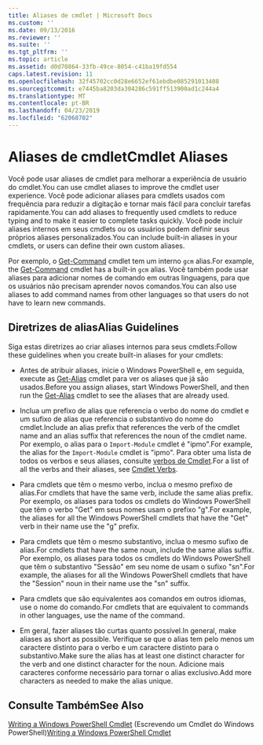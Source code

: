 ```yaml
---
title: Aliases de cmdlet | Microsoft Docs
ms.custom: ''
ms.date: 09/13/2016
ms.reviewer: ''
ms.suite: ''
ms.tgt_pltfrm: ''
ms.topic: article
ms.assetid: d0d70864-33fb-49ce-8054-c41ba19fd554
caps.latest.revision: 11
ms.openlocfilehash: 32f45702cc0d28e6652ef61ebdbe085291013408
ms.sourcegitcommit: e7445ba8203da304286c591ff513900ad1c244a4
ms.translationtype: MT
ms.contentlocale: pt-BR
ms.lasthandoff: 04/23/2019
ms.locfileid: "62068702"
---
```

# <a name="cmdlet-aliases"></a><span data-ttu-id="dbd14-102">Aliases de cmdlet</span><span class="sxs-lookup"><span data-stu-id="dbd14-102">Cmdlet Aliases</span></span>

<span data-ttu-id="dbd14-103">Você pode usar aliases de cmdlet para melhorar a experiência de usuário do cmdlet.</span><span class="sxs-lookup"><span data-stu-id="dbd14-103">You can use cmdlet aliases to improve the cmdlet user experience.</span></span> <span data-ttu-id="dbd14-104">Você pode adicionar aliases para cmdlets usados com frequência para reduzir a digitação e tornar mais fácil para concluir tarefas rapidamente.</span><span class="sxs-lookup"><span data-stu-id="dbd14-104">You can add aliases to frequently used cmdlets to reduce typing and to make it easier to complete tasks quickly.</span></span> <span data-ttu-id="dbd14-105">Você pode incluir aliases internos em seus cmdlets ou os usuários podem definir seus próprios aliases personalizados.</span><span class="sxs-lookup"><span data-stu-id="dbd14-105">You can include built-in aliases in your cmdlets, or users can define their own custom aliases.</span></span>

<span data-ttu-id="dbd14-106">Por exemplo, o [Get-Command](/powershell/module/microsoft.powershell.core/get-command) cmdlet tem um interno `gcm` alias.</span><span class="sxs-lookup"><span data-stu-id="dbd14-106">For example, the [Get-Command](/powershell/module/microsoft.powershell.core/get-command) cmdlet has a built-in `gcm` alias.</span></span> <span data-ttu-id="dbd14-107">Você também pode usar aliases para adicionar nomes de comando em outras linguagens, para que os usuários não precisam aprender novos comandos.</span><span class="sxs-lookup"><span data-stu-id="dbd14-107">You can also use aliases to add command names from other languages so that users do not have to learn new commands.</span></span>

## <a name="alias-guidelines"></a><span data-ttu-id="dbd14-108">Diretrizes de alias</span><span class="sxs-lookup"><span data-stu-id="dbd14-108">Alias Guidelines</span></span>

<span data-ttu-id="dbd14-109">Siga estas diretrizes ao criar aliases internos para seus cmdlets:</span><span class="sxs-lookup"><span data-stu-id="dbd14-109">Follow these guidelines when you create built-in aliases for your cmdlets:</span></span>

- <span data-ttu-id="dbd14-110">Antes de atribuir aliases, inicie o Windows PowerShell e, em seguida, execute as [Get-Alias](/powershell/module/Microsoft.PowerShell.Utility/Get-Alias) cmdlet para ver os aliases que já são usados.</span><span class="sxs-lookup"><span data-stu-id="dbd14-110">Before you assign aliases, start Windows PowerShell, and then run the [Get-Alias](/powershell/module/Microsoft.PowerShell.Utility/Get-Alias) cmdlet to see the aliases that are already used.</span></span>

- <span data-ttu-id="dbd14-111">Inclua um prefixo de alias que referencia o verbo do nome do cmdlet e um sufixo de alias que referencia o substantivo do nome do cmdlet.</span><span class="sxs-lookup"><span data-stu-id="dbd14-111">Include an alias prefix that references the verb of the cmdlet name and an alias suffix that references the noun of the cmdlet name.</span></span> <span data-ttu-id="dbd14-112">Por exemplo, o alias para o `Import-Module` cmdlet é "ipmo".</span><span class="sxs-lookup"><span data-stu-id="dbd14-112">For example, the alias for the `Import-Module` cmdlet is "ipmo".</span></span> <span data-ttu-id="dbd14-113">Para obter uma lista de todos os verbos e seus aliases, consulte [verbos de Cmdlet](./approved-verbs-for-windows-powershell-commands.md).</span><span class="sxs-lookup"><span data-stu-id="dbd14-113">For a list of all the verbs and their aliases, see [Cmdlet Verbs](./approved-verbs-for-windows-powershell-commands.md).</span></span>

- <span data-ttu-id="dbd14-114">Para cmdlets que têm o mesmo verbo, inclua o mesmo prefixo de alias.</span><span class="sxs-lookup"><span data-stu-id="dbd14-114">For cmdlets that have the same verb, include the same alias prefix.</span></span> <span data-ttu-id="dbd14-115">Por exemplo, os aliases para todos os cmdlets do Windows PowerShell que têm o verbo "Get" em seus nomes usam o prefixo "g".</span><span class="sxs-lookup"><span data-stu-id="dbd14-115">For example, the aliases for all the Windows PowerShell cmdlets that have the "Get" verb in their name use the "g" prefix.</span></span>

- <span data-ttu-id="dbd14-116">Para cmdlets que têm o mesmo substantivo, inclua o mesmo sufixo de alias.</span><span class="sxs-lookup"><span data-stu-id="dbd14-116">For cmdlets that have the same noun, include the same alias suffix.</span></span> <span data-ttu-id="dbd14-117">Por exemplo, os aliases para todos os cmdlets do Windows PowerShell que têm o substantivo "Sessão" em seu nome de usam o sufixo "sn".</span><span class="sxs-lookup"><span data-stu-id="dbd14-117">For example, the aliases for all the Windows PowerShell cmdlets that have the "Session" noun in their name use the "sn" suffix.</span></span>

- <span data-ttu-id="dbd14-118">Para cmdlets que são equivalentes aos comandos em outros idiomas, use o nome do comando.</span><span class="sxs-lookup"><span data-stu-id="dbd14-118">For cmdlets that are equivalent to commands in other languages, use the name of the command.</span></span>

- <span data-ttu-id="dbd14-119">Em geral, fazer aliases tão curtas quanto possível.</span><span class="sxs-lookup"><span data-stu-id="dbd14-119">In general, make aliases as short as possible.</span></span> <span data-ttu-id="dbd14-120">Verifique se que o alias tem pelo menos um caractere distinto para o verbo e um caractere distinto para o substantivo.</span><span class="sxs-lookup"><span data-stu-id="dbd14-120">Make sure the alias has at least one distinct character for the verb and one distinct character for the noun.</span></span> <span data-ttu-id="dbd14-121">Adicione mais caracteres conforme necessário para tornar o alias exclusivo.</span><span class="sxs-lookup"><span data-stu-id="dbd14-121">Add more characters as needed to make the alias unique.</span></span>

## <a name="see-also"></a><span data-ttu-id="dbd14-122">Consulte Também</span><span class="sxs-lookup"><span data-stu-id="dbd14-122">See Also</span></span>

<span data-ttu-id="dbd14-123">[Writing a Windows PowerShell Cmdlet](./writing-a-windows-powershell-cmdlet.md) (Escrevendo um Cmdlet do Windows PowerShell)</span><span class="sxs-lookup"><span data-stu-id="dbd14-123">[Writing a Windows PowerShell Cmdlet](./writing-a-windows-powershell-cmdlet.md)</span></span>
